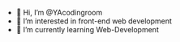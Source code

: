 - 👋 Hi, I’m @YAcodingroom
- 👀 I’m interested in front-end web development
- 🌱 I’m currently learning Web-Development
<!-- - 💞️ I’m looking to collaborate on ...
- 📫 How to reach me ... -->

<!---
YAcodingroom/YAcodingroom is a ✨ special ✨ repository because its `README.md` (this file) appears on your GitHub profile.
You can click the Preview link to take a look at your changes.
--->
